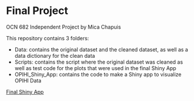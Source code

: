 # Final Project
OCN 682 Independent Project by Mica Chapuis

This repository contains 3 folders:
- Data: contains the original dataset and the cleaned dataset, as well as a data dictionary for the clean data
- Scripts: contains the script where the original dataset was cleaned as well as test code for the plots that were used in the final Shiny App
- OPIHI_Shiny_App: contains the code to make a Shiny app to visualize OPIHI Data

[Final Shiny App](https://mchapuis.shinyapps.io/OPIHI_Shiny_app/)
